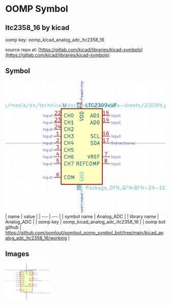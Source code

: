 # OOMP Symbol  
## ltc2358_16  by kicad  
  
oomp key: oomp_kicad_analog_adc_ltc2358_16  
  
source repo at: [https://gitlab.com/kicad/libraries/kicad-symbols](https://gitlab.com/kicad/libraries/kicad-symbols)  
## Symbol  
  
[![working.png](working_600.png)](working.png)  
| name | value | 
| --- | --- | 
| symbol name | Analog_ADC | 
| library name | Analog_ADC | 
| oomp key | oomp_kicad_analog_adc_ltc2358_16 | 
| oomp bot github | https://github.com/oomlout/oomlout_oomp_symbol_bot/tree/main/kicad_analog_adc_ltc2358_16/working | 
## Images  
  
[![working.png](working_140.png)](working.png)  
